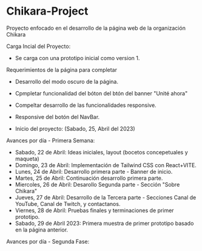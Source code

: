 # Chikara-Project
Proyecto enfocado en el desarrollo de la página web de la organización Chikara

Carga Incial del Proyecto:
 - Se carga con una prototipo inicial como version 1.

Requerimientos de la página para completar
 - Desarrollo del modo oscuro de la página.
 - Cpmpletar funcionalidad del bóton del btón del banner "Unité ahora"
 - Compeltar desarrollo de las funcionalidades responsive.
 - Responsive del botón del NavBar.

  - Inicio del proyecto: (Sabado, 25, Abril del 2023)
  
  Avances por día - Primera Semana: 
   - Sabado, 22 de Abril: Ideas iniciales, layout (bocetos concepetuales y maqueta)
   - Domingo, 23 de Abril: Implementación de Tailwind CSS con React+VITE.
   - Lunes, 24 de Abril: Desarrollo primera parte - Banner de inicio.
   - Martes, 25 de Abril: Continuación desarrollo primera parte. 
   - Miercoles, 26 de Abril: Desarollo Segunda parte - Sección "Sobre Chikara"
   - Jueves, 27 de Abril: Desarrollo de la Tercera parte - Secciones Canal de YouTube, Canal de Twitch, y contactanos.
   - Viernes, 28 de Abril: Pruebas finales y terminaciones de primer prototipo.
   - Sabado, 29 de Abril 2023: Primera muestra de primer prototipo basado en la página anterior.

  Avances por día - Segunda Fase: 
